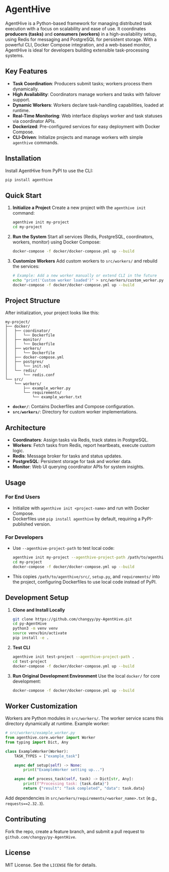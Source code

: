 # AgentHive

AgentHive is a Python-based framework for managing distributed task execution with a focus on scalability and ease of use. It coordinates **producers (tasks)** and **consumers (workers)** in a high-availability setup, using Redis for messaging and PostgreSQL for persistent storage. With a powerful CLI, Docker Compose integration, and a web-based monitor, AgentHive is ideal for developers building extensible task-processing systems.

## Key Features

- **Task Coordination**: Producers submit tasks; workers process them dynamically.
- **High Availability**: Coordinators manage workers and tasks with failover support.
- **Dynamic Workers**: Workers declare task-handling capabilities, loaded at runtime.
- **Real-Time Monitoring**: Web interface displays worker and task statuses via coordinator APIs.
- **Dockerized**: Pre-configured services for easy deployment with Docker Compose.
- **CLI-Driven**: Initialize projects and manage workers with simple `agenthive` commands.

## Installation

Install AgentHive from PyPI to use the CLI:

```bash
pip install agenthive
```

## Quick Start

1. **Initialize a Project**
   Create a new project with the `agenthive init` command:

   ```bash
   agenthive init my-project
   cd my-project
   ```

2. **Run the System**
   Start all services (Redis, PostgreSQL, coordinators, workers, monitor) using Docker Compose:

   ```bash
   docker-compose -f docker/docker-compose.yml up --build
   ```

3. **Customize Workers**
   Add custom workers to `src/workers/` and rebuild the services:

   ```bash
   # Example: Add a new worker manually or extend CLI in the future
   echo "print('Custom worker loaded')" > src/workers/custom_worker.py
   docker-compose -f docker/docker-compose.yml up --build
   ```

## Project Structure

After initialization, your project looks like this:

```
my-project/
├── docker/
│   ├── coordinator/
│   │   └── Dockerfile
│   ├── monitor/
│   │   └── Dockerfile
│   ├── workers/
│   │   └── Dockerfile
│   ├── docker-compose.yml
│   ├── postgres/
│   │   └── init.sql
│   └── redis/
│       └── redis.conf
└── src/
    └── workers/
        ├── example_worker.py
        └── requirements/
            └── example_worker.txt
```

- **`docker/`**: Contains Dockerfiles and Compose configuration.
- **`src/workers/`**: Directory for custom worker implementations.

## Architecture

- **Coordinators**: Assign tasks via Redis, track states in PostgreSQL.
- **Workers**: Fetch tasks from Redis, report heartbeats, execute custom logic.
- **Redis**: Message broker for tasks and status updates.
- **PostgreSQL**: Persistent storage for task and worker data.
- **Monitor**: Web UI querying coordinator APIs for system insights.

## Usage

### For End Users
- Initialize with `agenthive init <project-name>` and run with Docker Compose.
- Dockerfiles use `pip install agenthive` by default, requiring a PyPI-published version.

### For Developers
- Use `--agenthive-project-path` to test local code:
  ```bash
  agenthive init my-project --agenthive-project-path /path/to/agenthive
  cd my-project
  docker-compose -f docker/docker-compose.yml up --build
  ```
- This copies `/path/to/agenthive/src/`, `setup.py`, and `requirements/` into the project, configuring Dockerfiles to use local code instead of PyPI.

## Development Setup

1. **Clone and Install Locally**
   ```bash
   git clone https://github.com/changyy/py-AgentHive.git
   cd py-AgentHive
   python3 -m venv venv
   source venv/bin/activate
   pip install -e .
   ```

2. **Test CLI**
   ```bash
   agenthive init test-project --agenthive-project-path .
   cd test-project
   docker-compose -f docker/docker-compose.yml up --build
   ```

3. **Run Original Development Environment**
   Use the local `docker/` for core development:
   ```bash
   docker-compose -f docker/docker-compose.yml up --build
   ```

## Worker Customization

Workers are Python modules in `src/workers/`. The worker service scans this directory dynamically at runtime. Example worker:

```python
# src/workers/example_worker.py
from agenthive.core.worker import Worker
from typing import Dict, Any

class ExampleWorker(Worker):
    TASK_TYPES = ["example_task"]

    async def setup(self) -> None:
        print("ExampleWorker setting up...")

    async def process_task(self, task) -> Dict[str, Any]:
        print(f"Processing task: {task.data}")
        return {"result": "Task completed", "data": task.data}
```

Add dependencies in `src/workers/requirements/<worker_name>.txt` (e.g., `requests==2.32.3`).

## Contributing

Fork the repo, create a feature branch, and submit a pull request to `github.com/changyy/py-AgentHive`.

## License

MIT License. See the `LICENSE` file for details.
